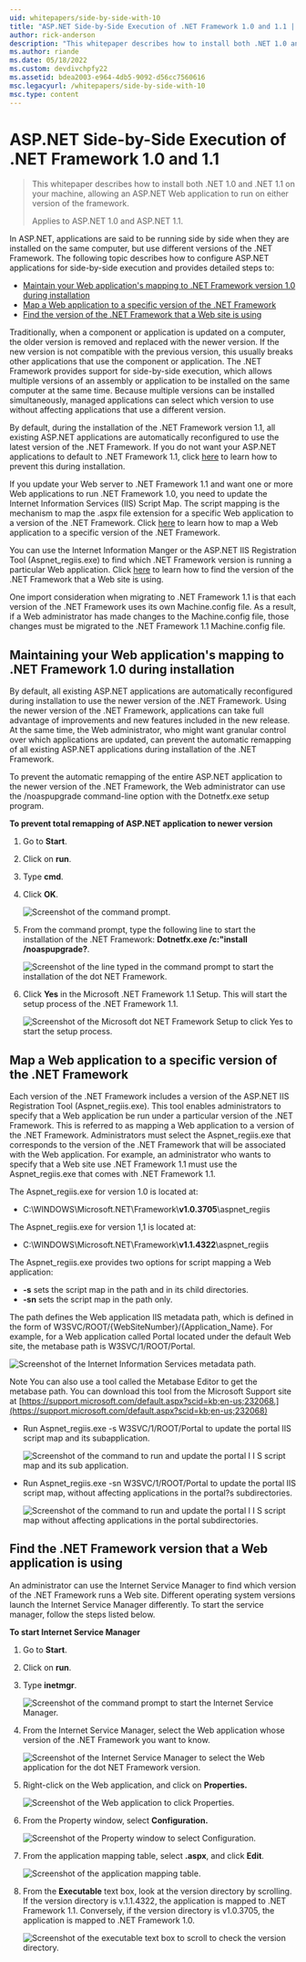 ```yaml
---
uid: whitepapers/side-by-side-with-10
title: "ASP.NET Side-by-Side Execution of .NET Framework 1.0 and 1.1 | Microsoft Docs"
author: rick-anderson
description: "This whitepaper describes how to install both .NET 1.0 and .NET 1.1 on your machine, allowing an ASP.NET Web application to run on either version of the fram..."
ms.author: riande
ms.date: 05/18/2022
ms.custom: devdivchpfy22
ms.assetid: bdea2003-e964-4db5-9092-d56cc7560616
msc.legacyurl: /whitepapers/side-by-side-with-10
msc.type: content
---
```

# ASP.NET Side-by-Side Execution of .NET Framework 1.0 and 1.1

> This whitepaper describes how to install both .NET 1.0 and .NET 1.1 on your machine, allowing an ASP.NET Web application to run on either version of the framework.
> 
> Applies to ASP.NET 1.0 and ASP.NET 1.1.

In ASP.NET, applications are said to be running side by side when they are installed on the same computer, but use different versions of the .NET Framework. The following topic describes how to configure ASP.NET applications for side-by-side execution and provides detailed steps to:

- [Maintain your Web application's mapping to .NET Framework version 1.0 during installation](#1)
- [Map a Web application to a specific version of the .NET Framework](#2)
- [Find the version of the .NET Framework that a Web site is using](#3)

Traditionally, when a component or application is updated on a computer, the older version is removed and replaced with the newer version. If the new version is not compatible with the previous version, this usually breaks other applications that use the component or application. The .NET Framework provides support for side-by-side execution, which allows multiple versions of an assembly or application to be installed on the same computer at the same time. Because multiple versions can be installed simultaneously, managed applications can select which version to use without affecting applications that use a different version.

By default, during the installation of the .NET Framework version 1.1, all existing ASP.NET applications are automatically reconfigured to use the latest version of the .NET Framework. If you do not want your ASP.NET applications to default to .NET Framework 1.1, click [here](#1) to learn how to prevent this during installation.

If you update your Web server to .NET Framework 1.1 and want one or more Web applications to run .NET Framework 1.0, you need to update the Internet Information Services (IIS) Script Map. The script mapping is the mechanism to map the .aspx file extension for a specific Web application to a version of the .NET Framework. Click [here](#2) to learn how to map a Web application to a specific version of the .NET Framework.

You can use the Internet Information Manger or the ASP.NET IIS Registration Tool (Aspnet\_regiis.exe) to find which .NET Framework version is running a particular Web application. Click [here](#3) to learn how to find the version of the .NET Framework that a Web site is using.

One import consideration when migrating to .NET Framework 1.1 is that each version of the .NET Framework uses its own Machine.config file. As a result, if a Web administrator has made changes to the Machine.config file, those changes must be migrated to the .NET Framework 1.1 Machine.config file.

<a id="1"></a>

## Maintaining your Web application's mapping to .NET Framework 1.0 during installation

By default, all existing ASP.NET applications are automatically reconfigured during installation to use the newer version of the .NET Framework. Using the newer version of the .NET Framework, applications can take full advantage of improvements and new features included in the new release. At the same time, the Web administrator, who might want granular control over which applications are updated, can prevent the automatic remapping of all existing ASP.NET applications during installation of the .NET Framework.

To prevent the automatic remapping of the entire ASP.NET application to the newer version of the .NET Framework, the Web administrator can use the /noaspupgrade command-line option with the Dotnetfx.exe setup program.

**To prevent total remapping of ASP.NET application to newer version**

1. Go to **Start**.
2. Click on **run**.
3. Type **cmd**.
4. Click **OK**.  
  
    ![Screenshot of the command prompt.](side-by-side-with-10/_static/image1.gif)

5. From the command prompt, type the following line to start the installation of the .NET Framework: **Dotnetfx.exe /c:"install /noaspupgrade?**.  
  
    ![Screenshot of the line typed in the command prompt to start the installation of the dot NET Framework.](side-by-side-with-10/_static/image2.gif)

6. Click **Yes** in the Microsoft .NET Framework 1.1 Setup. This will start the setup process of the .NET Framework 1.1.  
  
    ![Screenshot of the Microsoft dot NET Framework Setup to click Yes to start the setup process.](side-by-side-with-10/_static/image3.gif)

<a id="2"></a>

## Map a Web application to a specific version of the .NET Framework

Each version of the .NET Framework includes a version of the ASP.NET IIS Registration Tool (Aspnet\_regiis.exe). This tool enables administrators to specify that a Web application be run under a particular version of the .NET Framework. This is referred to as mapping a Web application to a version of the .NET Framework. Administrators must select the Aspnet\_regiis.exe that corresponds to the version of the .NET Framework that will be associated with the Web application. For example, an administrator who wants to specify that a Web site use .NET Framework 1.1 must use the Aspnet\_regiis.exe that comes with .NET Framework 1.1.

The Aspnet\_regiis.exe for version 1.0 is located at:

- C:\WINDOWS\Microsoft.NET\Framework\\**v1.0.3705**\aspnet\_regiis

The Aspnet\_regiis.exe for version 1,1 is located at:

- C:\WINDOWS\Microsoft.NET\Framework\\**v1.1.4322**\aspnet\_regiis

The Aspnet\_regiis.exe provides two options for script mapping a Web application:

- **-s** sets the script map in the path and in its child directories.
- **-sn** sets the script map in the path only.

The path defines the Web application IIS metadata path, which is defined in the form of W3SVC/ROOT/{WebSiteNumber}/{Application\_Name}. For example, for a Web application called Portal located under the default Web site, the metabase path is W3SVC/1/ROOT/Portal.

![Screenshot of the Internet Information Services metadata path.](side-by-side-with-10/_static/image4.gif)

Note You can also use a tool called the Metabase Editor to get the metabase path. You can download this tool from the Microsoft Support site at [https://support.microsoft.com/default.aspx?scid=kb;en-us;232068.](https://support.microsoft.com/default.aspx?scid=kb;en-us;232068)

- Run Aspnet\_regiis.exe -s W3SVC/1/ROOT/Portal to update the portal IIS script map and its subapplication.  
  
    ![Screenshot of the command to run and update the portal I I S script map and its sub application.](side-by-side-with-10/_static/image5.gif)

- Run Aspnet\_regiis.exe -sn W3SVC/1/ROOT/Portal to update the portal IIS script map, without affecting applications in the portal?s subdirectories.  
  
    ![Screenshot of the command to run and update the portal I I S script map without affecting applications in the portal subdirectories.](side-by-side-with-10/_static/image6.gif)

<a id="3"></a>

## Find the .NET Framework version that a Web application is using

An administrator can use the Internet Service Manager to find which version of the .NET Framework runs a Web site. Different operating system versions launch the Internet Service Manager differently. To start the service manager, follow the steps listed below.

**To start Internet Service Manager**

1. Go to **Start**.
2. Click on **run**.
3. Type **inetmgr**.  
  
    ![Screenshot of the command prompt to start the Internet Service Manager.](side-by-side-with-10/_static/image7.gif)

4. From the Internet Service Manager, select the Web application whose version of the .NET Framework you want to know.  
  
    ![Screenshot of the Internet Service Manager to select the Web application for the dot NET Framework version.](side-by-side-with-10/_static/image8.gif)

5. Right-click on the Web application, and click on **Properties.**  
  
    ![Screenshot of the Web application to click Properties.](side-by-side-with-10/_static/image9.gif)

6. From the Property window, select **Configuration.**  
  
    ![Screenshot of the Property window to select Configuration.](side-by-side-with-10/_static/image10.gif)

7. From the application mapping table, select **.aspx**, and click **Edit**.  
  
    ![Screenshot of the application mapping table.](side-by-side-with-10/_static/image11.gif)

8. From the **Executable** text box, look at the version directory by scrolling. If the version directory is v.1.1.4322, the application is mapped to .NET Framework 1.1. Conversely, if the version directory is v1.0.3705, the application is mapped to .NET Framework 1.0.  
  
    ![Screenshot of the executable text box to scroll to check the version directory.](side-by-side-with-10/_static/image12.gif)
